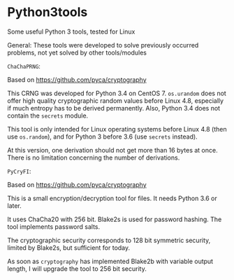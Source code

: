 Python3tools
============

Some useful Python 3 tools, tested for Linux

General: These tools were developed to solve previously occurred problems, not yet solved by other tools/modules


``ChaChaPRNG``:

Based on https://github.com/pyca/cryptography

This CRNG was developed for Python 3.4 on CentOS 7.
``os.urandom`` does not offer high quality cryptographic random values before Linux 4.8, especially if much entropy has to be derived permanently.
Also, Python 3.4 does not contain the ``secrets`` module.

This tool is only intended for Linux operating systems before Linux 4.8 (then use ``os.random``), and for Python 3 before 3.6 (use ``secrets`` instead).

At this version, one derivation should not get more than 16 bytes at once. There is no limitation concerning the number of derivations.


``PyCryFI``:

Based on https://github.com/pyca/cryptography

This is a small encryption/decryption tool for files. It needs Python 3.6 or later.

It uses ChaCha20 with 256 bit. Blake2s is used for password hashing. The tool implements password salts.

The cryptographic security corresponds to 128 bit symmetric security, limited by Blake2s, but sufficient for today. 

As soon as ``cryptography`` has implemented Blake2b with variable output length, I will upgrade the tool to 256 bit security.
